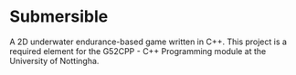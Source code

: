 Submersible
===========

A 2D underwater endurance-based game written in C++. This project is a required element for the G52CPP - C++ Programming module at the University of Nottingha.
